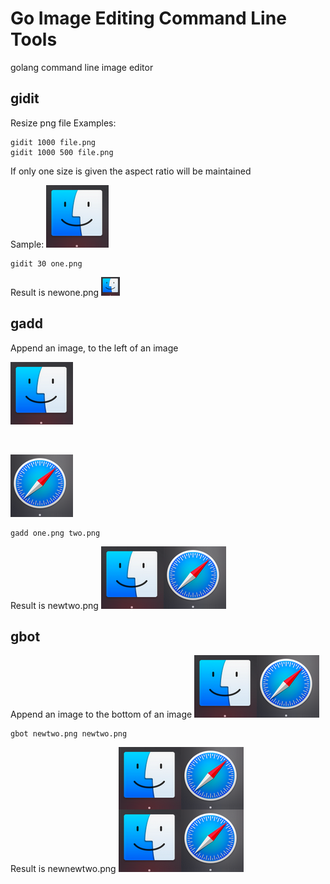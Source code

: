 # Go Image Editing Command Line Tools
golang command line image editor

## gidit
Resize png file
Examples:
```
gidit 1000 file.png
gidit 1000 500 file.png
```
If only one size is given the aspect ratio will be maintained

Sample:
![one](one.png)
```
gidit 30 one.png
```

Result is newone.png
![newone](smallone.png)


## gadd
Append an image, to the left of an image

![one](one.png)

<br />

![two](two.png)


```
gadd one.png two.png
```
Result is newtwo.png 
![newtwo](newtwo.png)

## gbot
Append an image to the bottom of an image
![newtwo](newtwo.png)
```
gbot newtwo.png newtwo.png
```

Result is newnewtwo.png
![newnewtwo](newnewtwo.png)


